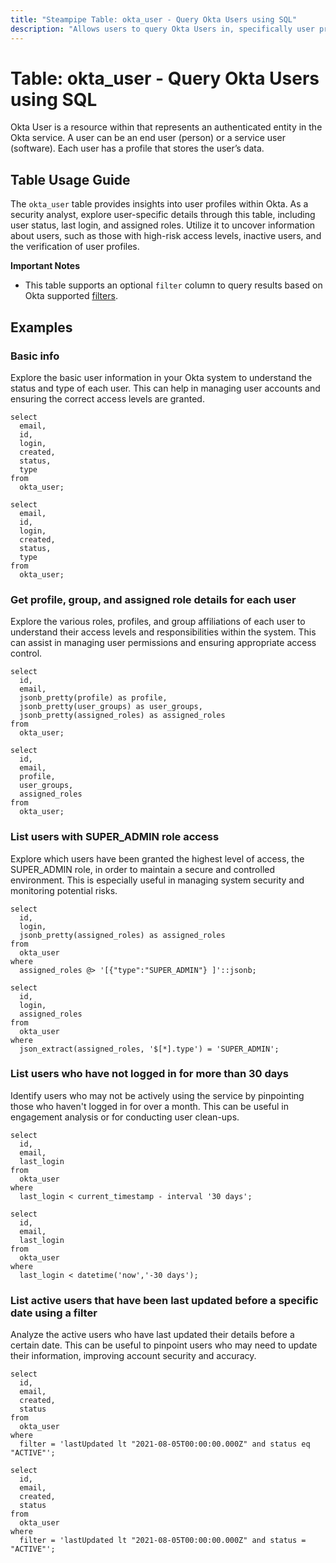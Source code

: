 ```yaml
---
title: "Steampipe Table: okta_user - Query Okta Users using SQL"
description: "Allows users to query Okta Users in, specifically user profiles and statuses, providing insights into user management and access control."
---
```


# Table: okta_user - Query Okta Users using SQL

Okta User is a resource within that represents an authenticated entity in the Okta service. A user can be an end user (person) or a service user (software). Each user has a profile that stores the user’s data.

## Table Usage Guide

The `okta_user` table provides insights into user profiles within Okta. As a security analyst, explore user-specific details through this table, including user status, last login, and assigned roles. Utilize it to uncover information about users, such as those with high-risk access levels, inactive users, and the verification of user profiles.

**Important Notes**
- This table supports an optional `filter` column to query results based on Okta supported [filters](https://developer.okta.com/docs/reference/api/apps/#filters).

## Examples

### Basic info
Explore the basic user information in your Okta system to understand the status and type of each user. This can help in managing user accounts and ensuring the correct access levels are granted.

```sql+postgres
select
  email,
  id,
  login,
  created,
  status,
  type
from
  okta_user;
```

```sql+sqlite
select
  email,
  id,
  login,
  created,
  status,
  type
from
  okta_user;
```

### Get profile, group, and assigned role details for each user
Explore the various roles, profiles, and group affiliations of each user to understand their access levels and responsibilities within the system. This can assist in managing user permissions and ensuring appropriate access control.

```sql+postgres
select
  id,
  email,
  jsonb_pretty(profile) as profile,
  jsonb_pretty(user_groups) as user_groups,
  jsonb_pretty(assigned_roles) as assigned_roles
from
  okta_user;
```

```sql+sqlite
select
  id,
  email,
  profile,
  user_groups,
  assigned_roles
from
  okta_user;
```

### List users with SUPER_ADMIN role access
Explore which users have been granted the highest level of access, the SUPER_ADMIN role, in order to maintain a secure and controlled environment. This is especially useful in managing system security and monitoring potential risks.

```sql+postgres
select
  id,
  login,
  jsonb_pretty(assigned_roles) as assigned_roles
from
  okta_user
where
  assigned_roles @> '[{"type":"SUPER_ADMIN"} ]'::jsonb;
```

```sql+sqlite
select
  id,
  login,
  assigned_roles
from
  okta_user
where
  json_extract(assigned_roles, '$[*].type') = 'SUPER_ADMIN';
```

### List users who have not logged in for more than 30 days
Identify users who may not be actively using the service by pinpointing those who haven't logged in for over a month. This can be useful in engagement analysis or for conducting user clean-ups.

```sql+postgres
select
  id,
  email,
  last_login
from
  okta_user
where
  last_login < current_timestamp - interval '30 days';
```

```sql+sqlite
select
  id,
  email,
  last_login
from
  okta_user
where
  last_login < datetime('now','-30 days');
```

### List active users that have been last updated before a specific date using a filter
Analyze the active users who have last updated their details before a certain date. This can be useful to pinpoint users who may need to update their information, improving account security and accuracy.

```sql+postgres
select
  id,
  email,
  created,
  status
from
  okta_user
where
  filter = 'lastUpdated lt "2021-08-05T00:00:00.000Z" and status eq "ACTIVE"';
```

```sql+sqlite
select
  id,
  email,
  created,
  status
from
  okta_user
where
  filter = 'lastUpdated lt "2021-08-05T00:00:00.000Z" and status = "ACTIVE"';
```